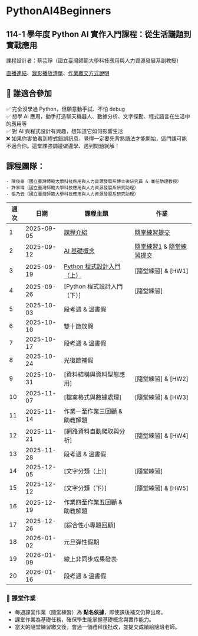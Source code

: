 # PythonAI4Beginners
## 114-1 學年度 Python AI 實作入門課程：從生活議題到實戰應用

課程設計者：蔡芸琤（國立臺灣師範大學科技應用與人力資源發展系副教授）

[直播連結](https://www.youtube.com/@peculab/streams)、[錄影播放清單](https://youtube.com/playlist?list=PLH3VeiMX0ckjGmwvkev5HFB91HCLrDb4z&si=hljowowf9tYkEV1e)、[作業繳交方式說明](https://youtu.be/b3-p5Iny39g?si=WGis-FMhOy5q8Pct)

## 📌 誰適合參加

✅ 完全沒學過 Python，但願意動手試、不怕 debug  
✅ 想學 AI 應用，動手打造聊天機器人、數據分析、文字探勘、程式語言在生活中的應用等  
✅ 對 AI 與程式設計有興趣，想知道它如何影響生活  
❌ 如果你害怕看到程式錯誤訊息，覺得一定要先背熟語法才能開始，這門課可能不適合你。這堂課強調邊做邊學、遇到問題就解！

## 課程團隊：

    - 陳俊豪（國立臺灣師範大學科技應用與人力資源發展系博士後研究員 & 兼任助理教授）
    - 許家瑋（國立臺灣師範大學科技應用與人力資源發展系研究助理）
    - 張乃云（國立臺灣師範大學科技應用與人力資源發展系研究助理）

| 週次 | 日期       | 課程主題         | 作業 |
|------|------------|------------------|------|
| 1    | 2025-09-05 | [課程介紹](https://docs.google.com/presentation/d/16hMI3MptDy2___5dlz1ZbIaNevPkrWzw2xfLREFp5Sk/edit?usp=sharing)        | [隨堂練習提交](https://forms.gle/AR8Y8kvBzk7Y5Uyi8) |
| 2    | 2025-09-12 | [AI 基礎概念](https://github.com/peculab/PythonAI4Beginners/blob/main/%E7%AC%AC%E4%BA%8C%E9%80%B1_AI_%E5%9F%BA%E7%A4%8E%E6%A6%82%E5%BF%B5.ipynb)     | [隨堂練習1](https://github.com/peculab/PythonAI4Beginners/blob/main/%E9%9A%A8%E5%A0%82%E7%B7%B4%E7%BF%921(%E6%87%89%E7%94%A8%E9%A1%8C).pdf) & [隨堂練習提交](https://docs.google.com/forms/d/e/1FAIpQLSd7ZC7PGBDxc9fsFomc2Ge1m48AtUVIQYx3q03VDASmLZ-A7g/viewform) |
| 3    | 2025-09-19 | [Python 程式設計入門（上）](https://github.com/peculab/PythonAI4Beginners/blob/main/%E7%AC%AC%E4%B8%89%E9%80%B1_%E8%81%8A%E5%A4%A9%E6%A9%9F%E5%99%A8%E4%BA%BA_Part1.ipynb) | [隨堂練習] & [HW1] |
| 4    | 2025-09-26 | [Python 程式設計入門（下）] | [隨堂練習] |
| 5    | 2025-10-03 | 段考週 & 溫書假  |
| 6    | 2025-10-10 | 雙十節放假       |
| 7    | 2025-10-17 | 段考週 & 溫書假  |
| 8    | 2025-10-24 | 光復節補假       |
| 9    | 2025-10-31 | [資料結構與資料型態應用] | [隨堂練習] & [HW2] |
| 10   | 2025-11-07 | [檔案格式與數據處理] | [隨堂練習] & [HW3] |
| 11   | 2025-11-14 | 作業一至作業三回顧 & 助教解題 |
| 12   | 2025-11-21 | [網路資料自動爬取與分析] | [隨堂練習] & [HW4] |
| 13   | 2025-11-28 | 段考週 & 溫書假  | |
| 14   | 2025-12-05 | [文字分類（上）] | [隨堂練習] |
| 15   | 2025-12-12 | [文字分類（下）] | [隨堂練習] & [HW5] |
| 16   | 2025-12-19 | 作業四至作業五回顧 & 助教解題 | |
| 17   | 2025-12-26 | [綜合性小專題回顧] | |
| 18   | 2026-01-02 | 元旦彈性假期     | |
| 19   | 2026-01-09 | 線上非同步成果發表| |
| 20   | 2026-01-16 | 段考週 & 溫書假  | |

### 🔹 課堂作業
- 每週課堂作業（隨堂練習）為 **點名依據**，即使課後補交仍算出席。
- 課堂作業為基礎任務，確保學生能掌握基礎概念與實作能力。
- 當天的隨堂練習繳交後，會過一個禮拜後批改，並提交成績給隨班老師。
